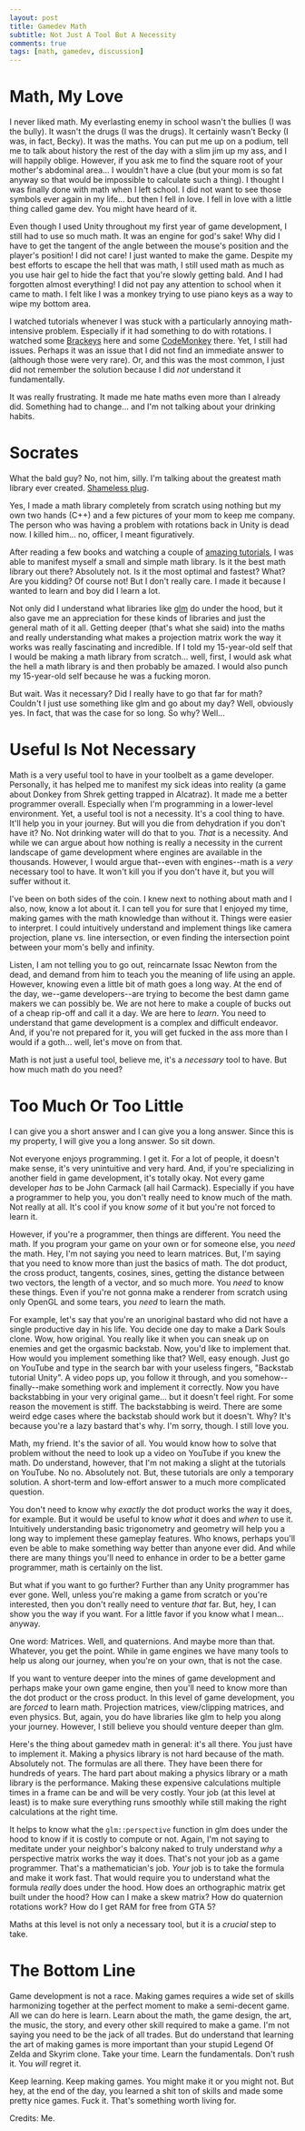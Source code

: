 ```yaml
---
layout: post
title: Gamedev Math
subtitle: Not Just A Tool But A Necessity
comments: true
tags: [math, gamedev, discussion]
---
```


# Math, My Love 
I never liked math. My everlasting enemy in school wasn't the bullies (I was the bully). It wasn't the drugs (I was the drugs). It certainly wasn't Becky (I was, in fact, Becky). It was the maths. You can put me up on a podium, tell me to talk about history the rest of the day with a slim jim up my ass, and I will happily oblige. However, if you ask me to find the square root of your mother's abdominal area... I wouldn't have a clue (but your mom is so fat anyway so that would be impossible to calculate such a thing). I thought I was finally done with math when I left school. I did not want to see those symbols ever again in my life... but then I fell in love. I fell in love with a little thing called game dev. You might have heard of it. 

Even though I used Unity throughout my first year of game development, I still had to use so much math. It was an engine for god's sake! Why did I have to get the tangent of the angle between the mouse's position and the player's position! I did not care! I just wanted to make the game. Despite my best efforts to escape the hell that was math, I still used math as much as you use hair gel to hide the fact that you're slowly getting bald. And I had forgotten almost everything! I did not pay any attention to school when it came to math. I felt like I was a monkey trying to use piano keys as a way to wipe my bottom area. 

I watched tutorials whenever I was stuck with a particularly annoying math-intensive problem. Especially if it had something to do with rotations. I watched some [Brackeys](https://www.youtube.com/@Brackeys) here and some [CodeMonkey](https://www.youtube.com/@CodeMonkeyUnity) there. Yet, I still had issues. Perhaps it was an issue that I did not find an immediate answer to (although those were very rare). Or, and this was the most common, I just did not remember the solution because I did _not_ understand it fundamentally. 

It was really frustrating. It made me hate maths even more than I already did. Something had to change... and I'm not talking about your drinking habits. 

# Socrates 
What the bald guy? No, not him, silly. I'm talking about the greatest math library ever created. [Shameless plug](https://github.com/MohamedAG2002/Socrates.git). 

Yes, I made a math library completely from scratch using nothing but my own two hands (C++) and a few pictures of your mom to keep me company. The person who was having a problem with rotations back in Unity is dead now. I killed him... no, officer, I meant figuratively.

After reading a few books and watching a couple of [amazing tutorials](https://www.youtube.com/watch?v=fNk_zzaMoSs&list=PLZHQObOWTQDPD3MizzM2xVFitgF8hE_ab), I was able to manifest myself a small and simple math library. Is it the best math library out there? Absolutely not. Is it the most optimal and fastest? What? Are you kidding? Of course not! But I don't really care. I made it because I wanted to learn and boy did I learn a lot. 

Not only did I understand what libraries like [glm](https://github.com/g-truc/glm.git) do under the hood, but it also gave me an appreciation for these kinds of libraries and just the general math of it all. Getting deeper (that's what she said) into the maths and really understanding what makes a projection matrix work the way it works was really fascinating and incredible. If I told my 15-year-old self that I would be making a math library from scratch... well, first, I would ask what the hell a math library is and then probably be amazed. I would also punch my 15-year-old self because he was a fucking moron.

But wait. Was it necessary? Did I really have to go that far for math? Couldn't I just use something like glm and go about my day? Well, obviously yes. In fact, that was the case for so long. So why? Well...

# Useful Is Not Necessary
Math is a very useful tool to have in your toolbelt as a game developer. Personally, it has helped me to manifest my sick ideas into reality (a game about Donkey from Shrek getting trapped in Alcatraz). It made me a better programmer overall. Especially when I'm programming in a lower-level environment. Yet, a useful tool is not a necessity. It's a cool thing to have. It'll help you in your journey. But will you die from dehydration if you don't have it? No. Not drinking water will do that to you. _That_ is a necessity. And while we can argue about how nothing is really a necessity in the current landscape of game development where engines are available in the thousands. However, I would argue that--even with engines--math is a _very_ necessary tool to have. It won't kill you if you don't have it, but you will suffer without it. 

I've been on both sides of the coin. I knew next to nothing about math and I also, now, know a lot about it. I can tell you for sure that I enjoyed my time, making games with the math knowledge than without it. Things were easier to interpret. I could intuitively understand and implement things like camera projection, plane vs. line intersection, or even finding the intersection point between your mom's belly and infinity. 

Listen, I am not telling you to go out, reincarnate Issac Newton from the dead, and demand from him to teach you the meaning of life using an apple. However, knowing even a little bit of math goes a long way. At the end of the day, we--game developers--are trying to become the best damn game makers we can possibly be. We are not here to make a couple of bucks out of a cheap rip-off and call it a day. We are here to _learn_. You need to understand that game development is a complex and difficult endeavor. And, if you're not prepared for it, you will get fucked in the ass more than I would if a goth... well, let's move on from that. 

Math is not just a useful tool, believe me, it's a _necessary_ tool to have. But how much math do you need? 

# Too Much Or Too Little
I can give you a short answer and I can give you a long answer. Since this is my property, I will give you a long answer. So sit down. 

Not everyone enjoys programming. I get it. For a lot of people, it doesn't make sense, it's very unintuitive and very hard. And, if you're specializing in another field in game development, it's totally okay. Not every game developer _has_ to be John Carmack (all hail Carmack). Especially if you have a programmer to help you, you don't really need to know much of the math. Not really at all. It's cool if you know _some_ of it but you're not forced to learn it. 

However, if you're a programmer, then things are different. You need the math. If you program your game on your own or for someone else, you _need_ the math. Hey, I'm not saying you need to learn matrices. But, I'm saying that you need to know more than just the basics of math. The dot product, the cross product, tangents, cosines, sines, getting the distance between two vectors, the length of a vector, and so much more. You _need_ to know these things. Even if you're not gonna make a renderer from scratch using only OpenGL and some tears, you _need_ to learn the math. 

For example, let's say that you're an unoriginal bastard who did not have a single productive day in his life. You decide one day to make a Dark Souls clone. Wow, how original. You really like it when you can sneak up on enemies and get the orgasmic backstab. Now, you'd like to implement that. How would you implement something like that? Well, easy enough. Just go on YouTube and type in the search bar with your useless fingers, "Backstab tutorial Unity". A video pops up, you follow it through, and you somehow--finally--make something work and implement it correctly. Now you have backstabbing in your very original game... but it doesn't feel right. For some reason the movement is stiff. The backstabbing is weird. There are some weird edge cases where the backstab should work but it doesn't. Why? It's because you're a lazy bastard that's why. I'm sorry, though. I still love you. 

Math, my friend. It's the savior of all. You would know how to solve that problem without the need to look up a video on YouTube if you knew the math. Do understand, however, that I'm not making a slight at the tutorials on YouTube. No no. Absolutely not. But, these tutorials are only a temporary solution. A short-term and low-effort answer to a much more complicated question. 

You don't need to know why _exactly_ the dot product works the way it does, for example. But it would be useful to know _what_ it does and _when_ to use it. Intuitively understanding basic trigonometry and geometry will help you a long way to implement these gameplay features. Who knows, perhaps you'll even be able to make something way better than anyone ever did. And while there are many things you'll need to enhance in order to be a better game programmer, math is certainly on the list. 

But what if you want to go further? Further than any Unity programmer has ever gone. Well, unless you're making a game from scratch or you're interested, then you don't really need to venture _that_ far. But, hey, I can show you the way if you want. For a little favor if you know what I mean... anyway. 

One word: Matrices. Well, and quaternions. And maybe more than that. Whatever, you get the point. While in game engines we have many tools to help us along our journey, when you're on your own, that is not the case. 

If you want to venture deeper into the mines of game development and perhaps make your own game engine, then you'll need to know more than the dot product or the cross product. In this level of game development, you are _forced_ to learn math. Projection matrices, view/clipping matrices, and even physics. But, again, you do have libraries like glm to help you along your journey. However, I still believe you should venture deeper than glm. 

Here's the thing about gamedev math in general: it's all there. You just have to implement it. Making a physics library is not hard because of the math. Absolutely not. The formulas are all there. They have been there for hundreds of years. The hard part about making a physics library or a math library is the performance. Making these expensive calculations multiple times in a frame can be and will be very costly. Your job (at this level at least) is to make sure everything runs smoothly while still making the right calculations at the right time. 

It helps to know what the `glm::perspective` function in glm does under the hood to know if it is costly to compute or not. Again, I'm not saying to meditate under your neighbor's balcony naked to truly understand _why_ a perspective matrix works the way it does. That's not your job as a game programmer. That's a mathematician's job. _Your_ job is to take the formula and make it work fast. That would require you to understand what the formula _really_ does under the hood. How does an orthographic matrix get built under the hood? How can I make a skew matrix? How do quaternion rotations work? How do I get RAM for free from GTA 5? 

Maths at this level is not only a necessary tool, but it is a _crucial_ step to take. 

# The Bottom Line
Game development is not a race. Making games requires a wide set of skills harmonizing together at the perfect moment to make a semi-decent game. All we can do here is learn. Learn about the math, the game design, the art, the music, the story, and every other skill required to make a game. I'm not saying you need to be the jack of all trades. But do understand that learning the art of making games is more important than your stupid Legend Of Zelda and Skyrim clone. Take your time. Learn the fundamentals. Don't rush it. You _will_ regret it.

Keep learning. Keep making games. You might make it or you might not. But hey, at the end of the day, you learned a shit ton of skills and made some pretty nice games. Fuck it. That's something worth living for. 

Credits: Me.
